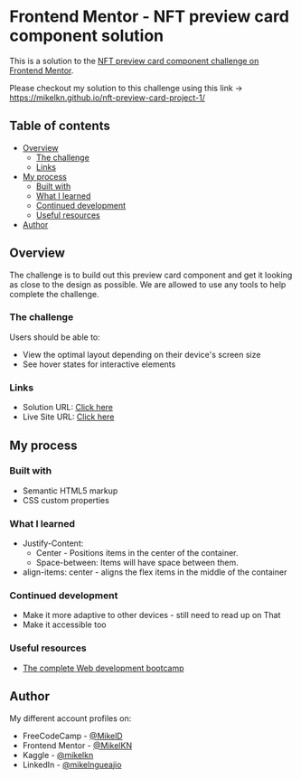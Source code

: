 # Frontend Mentor - NFT preview card component solution

This is a solution to the [NFT preview card component challenge on Frontend Mentor](https://www.frontendmentor.io/challenges/nft-preview-card-component-SbdUL_w0U).

Please checkout my solution to this challenge using this link -> https://mikelkn.github.io/nft-preview-card-project-1/

## Table of contents

- [Overview](#overview)
  - [The challenge](#the-challenge)
  - [Links](#links)
- [My process](#my-process)
  - [Built with](#built-with)
  - [What I learned](#what-i-learned)
  - [Continued development](#continued-development)
  - [Useful resources](#useful-resources)
- [Author](#author)

## Overview
The challenge is to build out this preview card component and get it looking as close to the design as possible. We are allowed to use any tools to help complete the challenge.

### The challenge

Users should be able to:

- View the optimal layout depending on their device's screen size
- See hover states for interactive elements

### Links

- Solution URL: [Click here](https://mikelkn.github.io/nft-preview-card-project-1/)
- Live Site URL: [Click here](https://mikelkn.github.io/nft-preview-card-project-1/)

## My process

### Built with

- Semantic HTML5 markup
- CSS custom properties

### What I learned

- Justify-Content:
    - Center - Positions items in the center of the container.
    - Space-between: Items will have space between them.
- align-items: center - aligns the flex items in the middle of the container


### Continued development

- Make it more adaptive to other devices - still need to read up on That
- Make it accessible too

### Useful resources

- [The complete Web development bootcamp](https://www.udemy.com)  

## Author
My different account profiles on:
- FreeCodeCamp - [@MikelD](https://www.freecodecamp.org/MikelD)
- Frontend Mentor - [@MikelKN](https://www.frontendmentor.io/profile/MikelKN)
- Kaggle - [@mikelkn](https://www.kaggle.com/mikelkn)
- LinkedIn - [@mikelngueajio](https://www.linkedin.com/in/mikelngueajio/)
